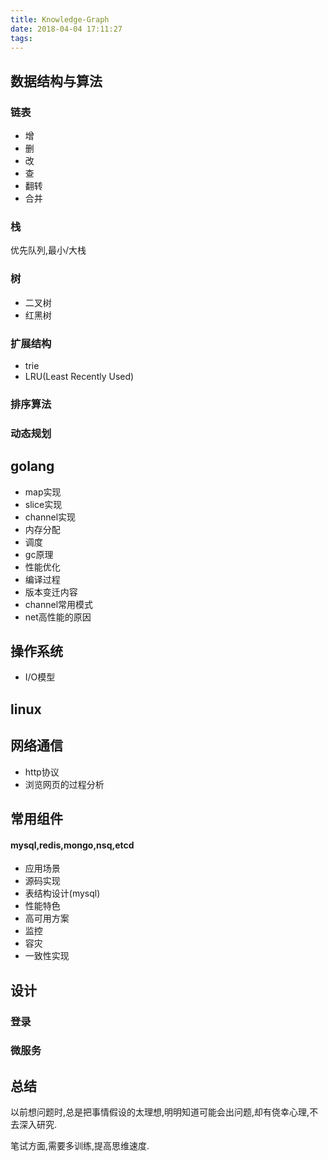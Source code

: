 ```yaml
---
title: Knowledge-Graph
date: 2018-04-04 17:11:27
tags:
---
```


## 数据结构与算法

### 链表
- 增
- 删
- 改
- 查
- 翻转
- 合并

### 栈
优先队列,最小/大栈

### 树
- 二叉树
- 红黑树

### 扩展结构
- trie
- LRU(Least Recently Used)

### 排序算法

### 动态规划

## golang

- map实现
- slice实现
- channel实现
- 内存分配
- 调度
- gc原理
- 性能优化
- 编译过程
- 版本变迁内容
- channel常用模式
- net高性能的原因

## 操作系统

- I/O模型

## linux

## 网络通信

- http协议
- 浏览网页的过程分析 

## 常用组件

#### mysql,redis,mongo,nsq,etcd

- 应用场景
- 源码实现
- 表结构设计(mysql)
- 性能特色
- 高可用方案
- 监控
- 容灾
- 一致性实现

## 设计

### 登录

### 微服务



## 总结

以前想问题时,总是把事情假设的太理想,明明知道可能会出问题,却有侥幸心理,不去深入研究.

笔试方面,需要多训练,提高思维速度.